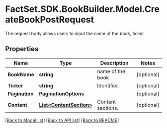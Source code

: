# FactSet.SDK.BookBuilder.Model.CreateBookPostRequest
The request body allows users to input the name of the book, ticker

## Properties

Name | Type | Description | Notes
------------ | ------------- | ------------- | -------------
**BookName** | **string** | name of the book | [optional] 
**Ticker** | **string** | Identifier. | [optional] 
**Pagination** | [**PaginationOptions**](PaginationOptions.md) |  | [optional] 
**Content** | [**List&lt;ContentSection&gt;**](ContentSection.md) | Content sections. | [optional] 

[[Back to Model list]](../README.md#documentation-for-models) [[Back to API list]](../README.md#documentation-for-api-endpoints) [[Back to README]](../README.md)

